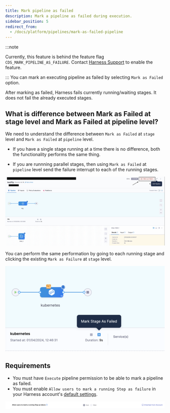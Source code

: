 ```yaml
---
title: Mark pipeline as failed
description: Mark a pipeline as failed during execution.
sidebar_position: 5
redirect_from:
  - /docs/platform/pipelines/mark-as-failed-pipeline
---
```


:::note

Currently, this feature is behind the feature flag `CDS_MARK_PIPELINE_AS_FAILURE`. Contact [Harness Support](mailto:support@harness.io) to enable the feature.

:::
You can mark an executing pipeline as failed by selecting ``Mark as Failed`` option.

After marking as failed, Harness fails currently running/waiting stages. It does not fail the already executed stages.


## What is difference between Mark as Failed at stage level and Mark as Failed at pipeline level?
We need to understand the difference between ``Mark as Failed`` at ``stage`` level and ``Mark as Failed`` at ``pipeline`` level.
- If you have a single stage running at a time there is no difference, both the functionality performs the same thing.

- If you are runnning parallel stages, then using ``Mark as Failed`` at ``pipeline`` level send the failure interrupt to each of the running stages. 


![](../static/make-pipeline-as-failed.png)

You can perform the same performation by going to each running stage and clicking the existing ``Mark as Failure`` at ``stage`` level.

![](../static/mark-stage-failed.png)



## Requirements

- You must have `Execute` pipeline permission to be able to mark a pipeline as failed.
- You must enable `Allow users to mark a running Step as failure` in your Harness account's [default settings](/docs/platform/settings/default-settings).

![](../static/mark_pipe_failed_settings.png)
